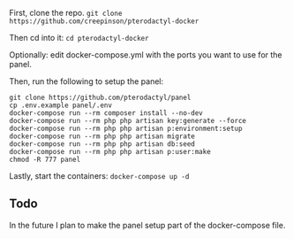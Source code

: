 First, clone the repo.
`git clone https://github.com/creepinson/pterodactyl-docker`

Then cd into it: `cd pterodactyl-docker`

Optionally: edit docker-compose.yml with the ports you want to use for the panel.

Then, run the following to setup the panel:

```
git clone https://github.com/pterodactyl/panel
cp .env.example panel/.env
docker-compose run --rm composer install --no-dev
docker-compose run --rm php php artisan key:generate --force
docker-compose run --rm php php artisan p:environment:setup
docker-compose run --rm php php artisan migrate
docker-compose run --rm php php artisan db:seed
docker-compose run --rm php php artisan p:user:make
chmod -R 777 panel
```
Lastly, start the containers:
`docker-compose up -d`

## Todo
In the future I plan to make the panel setup part of the docker-compose file.
